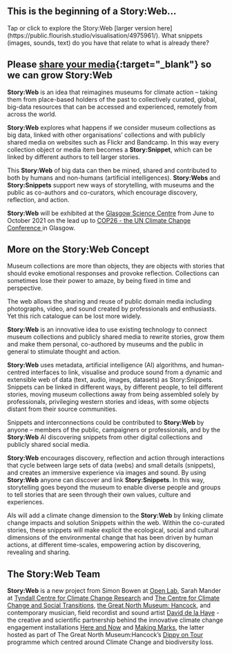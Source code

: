 ## This is the beginning of a Story:Web...
<div class="flourish-embed flourish-network" data-src="visualisation/4975961"><script src="https://public.flourish.studio/resources/embed.js">{newline}</script></div>
Tap or click to explore the Story:Web [larger version here](https://public.flourish.studio/visualisation/4975961/). What snippets (images, sounds, text) do you have that relate to what is already there?

## Please [share your media](https://forms.gle/LSFefgYDQeUg5To96){:target="_blank"} so we can grow Story:Web

**Story:Web** is an idea that reimagines museums for climate action – taking them from place-based holders of the past to collectively curated, global, big-data resources that can be accessed and experienced, remotely from across the world.

**Story:Web** explores what happens if we consider museum collections as big data, linked with other organisations’ collections and with publicly shared media on websites such as Flickr and Bandcamp. In this way every collection object or media item becomes a **Story:Snippet**, which can be linked by different authors to tell larger stories. 

This **Story:Web** of big data can then be mined, shared and contributed to both by humans and non-humans (artificial intelligences). **Story:Webs** and **Story:Snippets** support new ways of storytelling, with museums and the public as co-authors and co-curators, which encourage discovery, reflection, and action. 

**Story:Web** will be exhibited at the [Glasgow Science Centre](https://www.glasgowsciencecentre.org/) from June to October 2021 on the lead up to [COP26 - the UN Climate Change Conference ](https://ukcop26.org/) in Glasgow.


## More on the Story:Web Concept
Museum collections are more than objects, they are objects with stories that should evoke emotional responses and provoke reflection. Collections can sometimes lose their power to amaze, by being fixed in time and perspective.  

The web allows the sharing and reuse of public domain media including photographs, video, and sound created by professionals and enthusiasts. Yet this rich catalogue can be lost more widely.  

**Story:Web** is an innovative idea to use existing technology to connect museum collections and publicly shared media to rewrite stories, grow them and make them personal, co-authored by museums and the public in general to stimulate thought and action. 

**Story:Web** uses metadata, artificial intelligence (AI) algorithms, and human-centred interfaces to link, visualise and produce sound from a dynamic and extensible web of data (text, audio, images, datasets) as Story:Snippets. Snippets can be linked in different ways, by different people, to tell different stories, moving museum collections away from being assembled solely by professionals, privileging western stories and ideas, with some objects distant from their source communities. 

Snippets and interconnections could be contributed to **Story:Web** by anyone – members of the public, campaigners or professionals, and by the **Story:Web** AI discovering snippets from other digital collections and publicly shared social media.  

**Story:Web** encourages discovery, reflection and action through interactions that cycle between large sets of data (webs) and small details (snippets), and creates an immersive experience via images and sound. By using **Story:Web** anyone can discover and link **Story:Snippets**. In this way, storytelling goes beyond the museum to enable diverse people and groups to tell stories that are seen through their own values, culture and experiences.  

AIs will add a climate change dimension to the **Story:Web** by linking climate change impacts and solution Snippets within the web. Within the co-curated stories, these snippets will make explicit the ecological, social and cultural dimensions of the environmental change that has been driven by human actions, at different time-scales, empowering action by discovering, revealing and sharing.

## The Story:Web Team
**Story:Web** is a new project from Simon Bowen at [Open Lab](), Sarah Mander at [Tyndall Centre for Climate Change Research](https://www.tyndall.ac.uk/) and [The Centre for Climate Change and Social Transitions](https://cast.ac.uk/), [the Great North Museum: Hancock](https://greatnorthmuseum.org.uk/), and contemporary musician, field recordist and sound artist [David de la Haye](https://daviddelahaye.co.uk/) - the creative and scientific partnership behind the innovative climate change engagement installations [Here and Now](https://hereandnowchange.net/hereandnow.html) and [Making Marks](https://youtu.be/IIvTDEmxCEQ), the latter hosted as part of The Great North Museum:Hancock’s [Dippy on Tour](https://www.artfund.org/whats-on/exhibitions/2019/10/19/dippy-on-tour-exhibition) programme which centred around Climate Change and biodiversity loss. 
